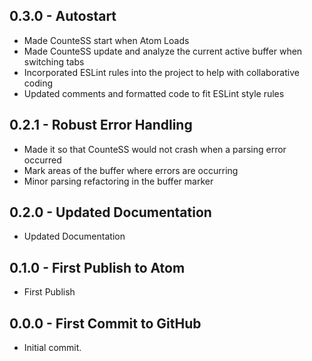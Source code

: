 ## 0.3.0 - Autostart
* Made CounteSS start when Atom Loads
* Made CounteSS update and analyze the current active buffer when switching tabs
* Incorporated ESLint rules into the project to help with collaborative coding
* Updated comments and formatted code to fit ESLint style rules

## 0.2.1 - Robust Error Handling
* Made it so that CounteSS would not crash when a parsing error occurred
* Mark areas of the buffer where errors are occurring
* Minor parsing refactoring in the buffer marker

## 0.2.0 - Updated Documentation
* Updated Documentation

## 0.1.0 - First Publish to Atom
* First Publish

## 0.0.0 - First Commit to GitHub
* Initial commit.
